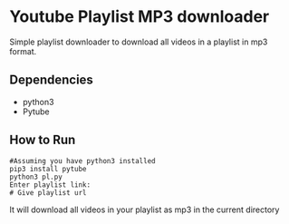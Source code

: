 # Youtube Playlist MP3 downloader
Simple playlist downloader to download all videos in a playlist in mp3 format.

## Dependencies
*  python3
*  Pytube

## How to Run
```
#Assuming you have python3 installed
pip3 install pytube
python3 pl.py
Enter playlist link:
# Give playlist url
```
It will download all videos in your playlist as mp3 in the current directory
